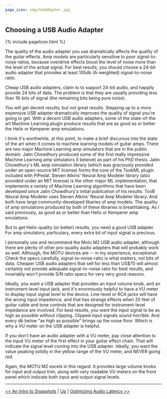```yaml
---
page_icon: img/UsbAdapter.jpg
---
```


## Choosing a USB Audio Adapter

{% include pageIcon.html %}


The quality of the audio adapter you use dramatically affects the quality of the guitar effects. Amp models are particularly sensitive to poor signal-to-noise ratios, because overdrive effects boost the level of noise more than the level of the actual signal. For best results, you should choose a 24-bit audio adapter that provides at least 105db (A-weighted) signal-to-noise ratio. 

Cheap USB audio adapters, claim to to support 24-bit audio, and happily provide 24 bits of data. The problem is that they are usually providing less than 16-bits of signal (the remaining bits being pure noise). 

You will get decent results; but not great results. Stepping up to a more expensive USB adapter dramatically improves the quality of signal you're going to get. With a decent USB audio adapters, some of the state-of-the art Machine Learning plugin produce results that are as good as or better the Helix or Kemperer amp emulations. 

I think it's worthwhile, at this point, to make a brief discursus into the state of the art when it comes to machine learning models of guitar amps. There are two major Machine Learning amp simulators that are in the public domain. Jatin Chowdhury produced some of the first really impressive Machine Learning amp simulators (I beleive) as part of his PhD thesis. Jatin Chowdhury's ML amp simulation library (which was graciously provided under an open-source MIT license) forms the core of the ToobML plugin included with PiPedal. Steven Atkins' Neural Amp Modeler library (also provided under an MIT license) is the other major ML implementation, that implements a variety of Machine Learning algorithms that have been developed since Jatin Chowdhury's initial publication of his results. TooB Neural Amp Modeler uses Steven Atkins' Neural Amp Modeler library. And both have large community-developed libaries of amp models. The quality of amp simulations produced by both of these libraries is breathtaking. As I said previously, as good as or better than Helix or Kemperer amp emulations. 

But to get Helix-quality (or better) results, you need a good USB adapter. For amp simulators, particulary, every extra bit of input signal is precious.

I personally use and recommend the Motu M2 USB audio adapter, although there are plenty of other pro-quality audio adapters that will probably work as well. Although, the MOTU devices are -- in my experience, exceptional. Check the specs carefully, signal-to-noise-ratio is what matters, not bits of data. Cheaper USB audio adapters that sell for less than US$70 will almost certainly not provide adequate signal-to-noise ratio for best results, and invariably won't provide S/N ratio specs for very very good reasons.

Ideally, you want a USB adapter that provides an input volume knob, and an instrument-level input jack, and it's enormously helpful to have a VU meter to display input signal level to the device. Line-level or RCA jacks will have the wrong input impedence, and that has strange effects when 20 feet of guitar cable and tone controls that are designed for instrument-level impedance are involved. For best results, you want the input signal to be as high as possible without clipping. Clipped input signals sound horrible. And every db below "as high as possible" brings up the noise floor. Which is why a VU meter on the 
USB adapter is helpful.

If you don't have an audio adapter with a VU meter, pay close attention to the input VU meter of the first effect in your guitar effect chain. That will indicate the signal level coming into the USB adapter. Ideally, you want the value peaking solidly in the yellow range of the VU meter, and NEVER going red.

Again, the MOTU M2 excels in this regard. It provides large volume knobs for input and output trim, along with very readable VU meters on the front panel which indicate both input and output signal levels. 

--------
[<< An Intro to Snapshots](Snapshots.md)  | [Up](Documentation.md) | [Optimizing Audio Latency >>](AudioLatency.md)


